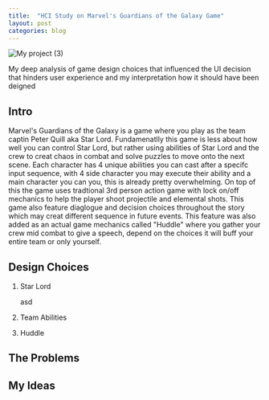 ```yaml
---
title:  "HCI Study on Marvel's Guardians of the Galaxy Game"
layout: post
categories: blog
---
```


![My project (3)](https://user-images.githubusercontent.com/29043325/208528633-2985b886-e688-4727-b861-04c79b54863d.png)

My deep analysis of game design choices that influenced the UI decision that hinders user experience and my interpretation how it should have been deigned

## Intro
Marvel's Guardians of the Galaxy is a game where you play as the team captin Peter Quill aka Star Lord. Fundamenatlly this game is less about how well you can control Star Lord, but rather using abilities of Star Lord and the crew to creat chaos in combat and solve puzzles to move onto the next scene.
Each character has 4 unique abilities you can cast after a specifc input sequence, with 4 side character you may execute their ability and a main character you can you, this is already pretty overwhelming. On top of this the game uses tradtional 3rd person action game with lock on/off mechanics to help the player shoot projectile and elemental shots. 
This game also feature diaglogue and decision choices throughout the story which may creat different sequence in future events. This feature was also added as an actual game mechanics called "Huddle" where you gather your crew mid combat to give a speech, depend on the choices it will buff your entire team or only yourself.

## Design Choices
1. Star Lord

    asd
   
2. Team Abilities
  
3. Huddle

## The Problems



## My Ideas
